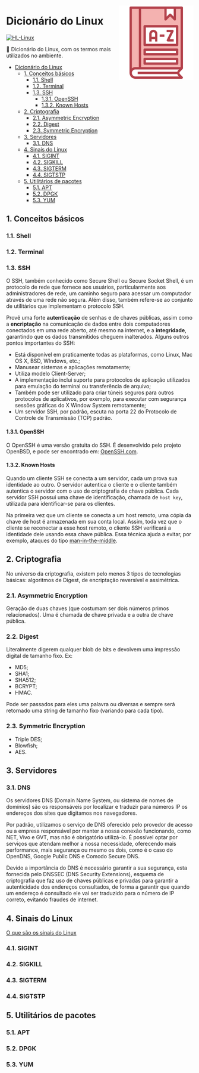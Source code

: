 <!-- LOGO DIREITO -->
<a href="#dicionário-do-linux"><img width="200px" src="../../Images/dictionary.png" align="right" /></a>

# Dicionário do Linux

<p align="left">
  <a href="https://github.com/JonathanTSilva/HL-Linux">
    <img src="https://img.shields.io/static/v1?label=HomeLab&message=Linux&color=orange&logo=linux&logoColor=white&labelColor=grey&style=flat" alt="HL-Linux">
  </a>
</p>

📖 Dicionário do Linux, com os termos mais utilizados no ambiente.

<!-- SUMÁRIO -->
- [Dicionário do Linux](#dicionário-do-linux)
  - [1. Conceitos básicos](#1-conceitos-básicos)
    - [1.1. Shell](#11-shell)
    - [1.2. Terminal](#12-terminal)
    - [1.3. SSH](#13-ssh)
      - [1.3.1. OpenSSH](#131-openssh)
      - [1.3.2. Known Hosts](#132-known-hosts)
  - [2. Criptografia](#2-criptografia)
    - [2.1. Asymmetric Encryption](#21-asymmetric-encryption)
    - [2.2. Digest](#22-digest)
    - [2.3. Symmetric Encryption](#23-symmetric-encryption)
  - [3. Servidores](#3-servidores)
    - [3.1. DNS](#31-dns)
  - [4. Sinais do Linux](#4-sinais-do-linux)
    - [4.1. SIGINT](#41-sigint)
    - [4.2. SIGKILL](#42-sigkill)
    - [4.3. SIGTERM](#43-sigterm)
    - [4.4. SIGTSTP](#44-sigtstp)
  - [5. Utilitários de pacotes](#5-utilitários-de-pacotes)
    - [5.1. APT](#51-apt)
    - [5.2. DPGK](#52-dpgk)
    - [5.3. YUM](#53-yum)

## 1. Conceitos básicos

### 1.1. Shell

### 1.2. Terminal

### 1.3. SSH

O SSH, também conhecido como Secure Shell ou Secure Socket Shell, é um protocolo de rede que fornece aos usuários, particularmente aos administradores de rede, um caminho seguro para acessar um computador através de uma rede não segura. Além disso, também refere-se ao conjunto de utilitários que implementam o protocolo SSH.

Provê uma forte **autenticação** de senhas e de chaves públicas, assim como a **encriptação** na comunicação de dados entre dois computadores conectados em uma rede aberto, até mesmo na internet, e a **integridade**, garantindo que os dados transmitidos cheguem inalterados. Alguns outros pontos importantes do SSH:

- Está disponível em praticamente todas as plataformas, como Linux, Mac OS X, BSD, WIndows, etc.;
- Manusear sistemas e aplicações remotamente;
- Utiliza modelo Client-Server;
- A implementação inclui suporte para protocolos de aplicação utilizados para emulação do terminal ou transferência de arquivo;
- Também pode ser utilizado para criar túneis seguros para outros protocolos de aplicativos, por exemplo, para executar com segurança sessões gráficas do X Window System remotamente;
- Um servidor SSH, por padrão, escuta na porta 22 do Protocolo de Controle de Transmissão (TCP) padrão.

#### 1.3.1. OpenSSH

O OpenSSH é uma versão gratuita do SSH. É desenvolvido pelo projeto OpenBSD, e pode ser encontrado em: [OpenSSH.com](https://www.openssh.com/).

#### 1.3.2. Known Hosts

Quando um cliente SSH se conecta a um servidor, cada um prova sua identidade ao outro. O servidor autentica o cliente e o cliente também autentica o servidor com o uso de criptografia de chave pública. Cada servidor SSH possui uma chave de identificação, chamada de `host key`, utilizada para identificar-se para os clientes.

Na primeira vez que um cliente se conecta a um host remoto, uma cópia da chave de host é armazenada em sua conta local. Assim, toda vez que o cliente se reconectar a esse host remoto, o cliente SSH verificará a identidade dele usando essa chave pública. Essa técnica ajuda a evitar, por exemplo, ataques do tipo [man-in-the-middle][1].

## 2. Criptografia

No universo da criptografia, existem pelo menos 3 tipos de tecnologias básicas: algoritmos de Digest, de encriptação reversível e assimétrica.

### 2.1. Asymmetric Encryption

Geração de duas chaves (que costumam ser dois números primos relacionados). Uma é chamada de chave privada e a outra de chave pública.

### 2.2. Digest

Literalmente digerem qualquer blob de bits e devolvem uma impressão digital de tamanho fixo. Ex:

- MD5;
- SHA1;
- SHA512;
- BCRYPT;
- HMAC.

Pode ser passados para eles uma palavra ou diversas e sempre será retornado uma string de tamanho fixo (variando para cada tipo).

### 2.3. Symmetric Encryption

- Triple DES;
- Blowfish;
- AES.

## 3. Servidores

### 3.1. DNS

Os servidores DNS (Domain Name System, ou sistema de nomes de domínios) são os responsáveis por localizar e traduzir para números IP os endereços dos sites que digitamos nos navegadores.

Por padrão, utilizamos o serviço de DNS oferecido pelo provedor de acesso ou a empresa responsável por manter a nossa conexão funcionando, como NET, Vivo e GVT, mas não é obrigatório utilizá-lo. É possível optar por serviços que atendam melhor a nossa necessidade, oferecendo mais performance, mais segurança ou mesmo os dois, como é o caso do OpenDNS, Google Public DNS e Comodo Secure DNS.

Devido a importância do DNS é necessário garantir a sua segurança, esta fornecida pelo DNSSEC (DNS Security Extensions), esquema de criptografia que faz uso de chaves públicas e privadas para garantir a autenticidade dos endereços consultados, de forma a garantir que quando um endereço é consultado ele vai ser traduzido para o número de IP correto, evitando fraudes de internet.

## 4. Sinais do Linux

[O que são os sinais do Linux](https://www.cloudsavvyit.com/11072/linux-signals-hacks-definition-and-more/)

### 4.1. SIGINT

### 4.2. SIGKILL

### 4.3. SIGTERM

### 4.4. SIGTSTP

## 5. Utilitários de pacotes

### 5.1. APT

### 5.2. DPGK

### 5.3. YUM

[1]: https://www.kaspersky.com.br/blog/what-is-a-man-in-the-middle-attack/462/
